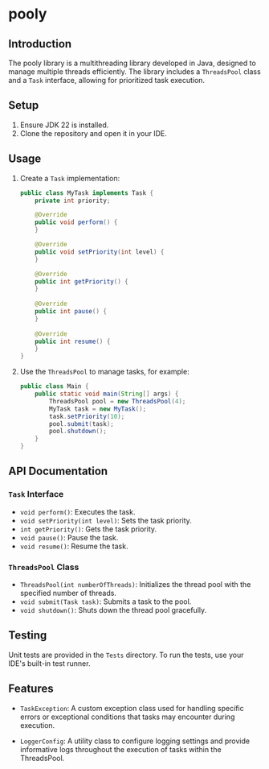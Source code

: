 # pooly

## Introduction

The pooly library is a multithreading library developed in Java, designed to manage multiple threads efficiently. The library includes a `ThreadsPool` class and a `Task` interface, allowing for prioritized task execution.

## Setup

1. Ensure JDK 22 is installed.
2. Clone the repository and open it in your IDE.

## Usage

1. Create a `Task` implementation:
    ```java
    public class MyTask implements Task {
        private int priority;

        @Override
        public void perform() {
        }

        @Override
        public void setPriority(int level) {
        }

        @Override
        public int getPriority() {
        }
        
        @Override
        public int pause() {
        }
        
        @Override
        public int resume() {
        }
    }
    ```

2. Use the `ThreadsPool` to manage tasks, for example:
    ```java
    public class Main {
        public static void main(String[] args) {
            ThreadsPool pool = new ThreadsPool(4);
            MyTask task = new MyTask();
            task.setPriority(10);
            pool.submit(task);
            pool.shutdown();
        }
    }
    ```

## API Documentation

### `Task` Interface

- `void perform()`: Executes the task.
- `void setPriority(int level)`: Sets the task priority.
- `int getPriority()`: Gets the task priority.
- `void pause()`: Pause the task.
- `void resume()`: Resume the task.

### `ThreadsPool` Class

- `ThreadsPool(int numberOfThreads)`: Initializes the thread pool with the specified number of threads.
- `void submit(Task task)`: Submits a task to the pool.
- `void shutdown()`: Shuts down the thread pool gracefully.

## Testing

Unit tests are provided in the `Tests` directory. To run the tests, use your IDE's built-in test runner.

## Features

- `TaskException`: A custom exception class used for handling specific errors or exceptional conditions that tasks may encounter during execution.

- `LoggerConfig`: A utility class to configure logging settings and provide informative logs throughout the execution of tasks within the ThreadsPool.

